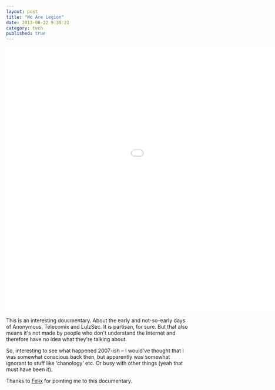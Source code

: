 ```yaml
---
layout: post
title: "We Are Legion"
date: 2013-08-22 9:39:21
category: tech
published: true
---
```


<div class="videoWrapper-16-9"><iframe width="1280" height="720" src="//www.youtube-nocookie.com/embed/2ZUHOELgif0?rel=0" frameborder="0" allowfullscreen></iframe></div>

This is an interesting doucmentary. About the early and not-so-early days of Anonymous, Telecomix and LulzSec. It is partisan, for sure. But that also means it's not made by people who don't understand the Internet and therefore have no idea what they're talking about. 

So, interesting to see what happened 2007-ish – I would've thought that I was somewhat conscious back then, but apparently was somewhat ignorant to stuff like ‘chanology’ etc. Or busy with other things (yeah that must have been it).

Thanks to [Felix](http://felixkruse.de) for pointing me to this documentary. 